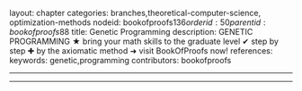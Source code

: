 layout: chapter
categories: branches,theoretical-computer-science, optimization-methods
nodeid: bookofproofs$136
orderid: 50
parentid: bookofproofs$88
title: Genetic Programming
description: GENETIC PROGRAMMING &#9733; bring your math skills to the graduate level &#10004; step by step &#10010; by the axiomatic method &#10140; visit BookOfProofs now!
references: 
keywords: genetic,programming
contributors: bookofproofs

---


---


